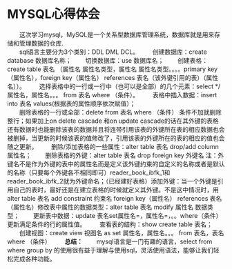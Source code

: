 # MYSQL心得体会
&ensp;&ensp;&ensp;&ensp;这次学习mysql，MySQL是一个关系型数据库管理系统，数据库就是用来存储和管理数据的仓库.<br>
&ensp;&ensp;&ensp;&ensp;sql语言主要分为3个类别：DDL DML DCL。
&ensp;&ensp;&ensp;&ensp;创建数据库：create database 数据库名称；
&ensp;&ensp;&ensp;&ensp;切换数据库：use 数据库名；
&ensp;&ensp;&ensp;&ensp;创建表格：create table 表名 （属性名 属性名类型，属性名 属性名类型。。。。primary key（属性名），foreign key（属性名） references 表名（该外键引用的表）（属性名））。
&ensp;&ensp;&ensp;&ensp;选择表格中的一行或一行中（也可以是全部）的几个元素：select */属性名，属性名。。。 from 表名 where （条件）。
&ensp;&ensp;&ensp;&ensp;表格中插入数据：insert into 表名 values(根据表的属性顺序依次赋值）；   
&ensp;&ensp;&ensp;&ensp;删除表格的一行或全部：delete from 表名 where （条件）  条件不加就删除整行；如果加上on delete cascade 和on update cascade的话在其外键的表格还有数据时也能删除该表的数据并且将连带引用该表的外键所在表的相应数据也会被删掉，当更新的时候该表的值修改了，引用该表的外键所在的表的相应的值也会随之更新。
&ensp;&ensp;&ensp;&ensp;删除/添加表格的一些属性：alter table 表名 drop/add column 属性名；
&ensp;&ensp;&ensp;&ensp;删除表格的外键：alter table 表名 drop foreign key 外键名   注：外键名不是作为外键的表中的属性名而是定义该外键约束的自定义的名称或者是默认的名称（只要每个外键各不相同即可）reader_book_ibfk_1和reader_book_ibfk_2就为外键命名；（已经建好表格）添加外键：当一个外键是引用自己的表时，最好还是在建立表格的时候就定义其外键。不是这中情况时，用alter table 表名 add constraint 约束名 foreign key（属性名） references 表名（属性名）修改表中属性的数据类型：alter table 表名 modify 属性名 数据类型；
&ensp;&ensp;&ensp;&ensp;更新表中数据：update 表名set属性名=，属性名=，。。where（条件）更新满足条件的行的属性值。
&ensp;&ensp;&ensp;&ensp;查看表的结构：show create table 表名；
&ensp;&ensp;&ensp;&ensp;创建视图：create view 视图名 as set 属性名，属性名。。。 from 表名，表名 where （条件）
&ensp;&ensp;&ensp;&ensp;<b>总结：</b>
&ensp;&ensp;&ensp;&ensp;mysql语言是一门有趣的语言，select from where group by 的使用很有益于理解与使用sql，灵活使用语法，能够让我们轻松完成各种功能。